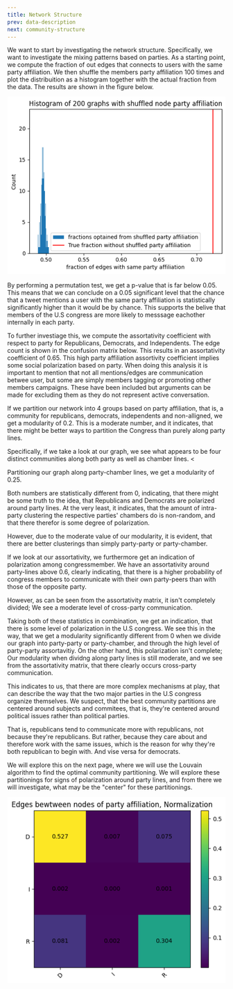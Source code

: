 ```yaml
---
title: Network Structure
prev: data-description
next: community-structure
---
```


<!-- 
Specifically, we start off by investigating the relationship between democrats and republicans to establish, whether our big community (the U.S congress) can in fact be divided into seperate communities based on political affiliation. We do this by looking at the modularity of dividing the users into communities based on political affiliation using the Louvain algorithm. We also look at the assortativity between the different political affiliation. [Network-structure](network-structure)
-->

We want to start by investigating the network structure. Specifically, we want to investigate the mixing patterns based on parties. As a starting point, we compute the fraction of out edges that connects to users with the same party affiliation. We then shuffle the members party affiliation 100 times and plot the distribuition as a histogram together with the actual fraction from the data. The results are shown in the figure below. 

![](/images/histogram-frac-edges-party.png)

<!-- t-test virker  -> implications -->
By performing a permutation test, we get a p-value that is far below 0.05. This means that we can conclude on a 0.05 significant level that the chance that a tweet mentions a user with the same party affiliation is statistically significantly higher than it would be by chance. This supports the belive that members of the U.S congress are more likely to messsage eachother internally in each party.
 
<!-- Vi regner assortativity coefficient with respect to party, det har også implications -->
To further investiage this, we compute the assortativity coefficient with respect to party for Republicans, Democrats, and Independents. The edge count is shown in the confusion matrix below. This results in an assortativity coefficient of 0.65. 
This high party affiliation assortivity coefficient implies some social polarization based on party.
When doing this analysis it is important to mention that not all mentions/edges are communication betwee user, but some are simply members tagging or promoting other members campaigns. These have been included but arguments can be made for excluding them as they do not represent active conversation.

<!-- Vi kigger nu på community party-party wise -->
If we partition our network into 4 groups based on party affiliation, that is, a community for republicans, democrats, independents and non-alligned, we get a modularity of 0.2. This is a moderate number, and it indicates, that there might be better ways to partition the Congress than purely along party lines.

Specifically, if we take a look at our graph, we see what appears to be four distinct communities along both party as well as chamber lines. 
<

Partitioning our graph along party-chamber lines, we get a modularity of 0.25.

Both numbers are statistically different from 0, indicating, that there might be some truth to the idea, that Republicans and Democrats are polarized around party lines. At the very least, it indicates, that the amount of intra-party clustering the respective parties' chambers do is non-random, and that there therefor is some degree of polarization. 

However, due to the moderate value of our modularity, it is evident, that there are better clusterings than simply party-party or party-chamber.

If we look at our assortativity, we furthermore get an indication of polarization among congressmember. We have an assortativity around party-lines above 0.6, clearly indicating, that there is a higher probability of congress members to communicate with their own party-peers than with those of the opposite party.

However, as can be seen from the assortativity matrix, it isn't completely divided; We see a moderate level of cross-party communication. 

Taking both of these statistics in combination, we get an indication, that there is some level of polarization in the U.S congress. We see this in the way, that we get a modularity significantly different from 0 when we divide our graph into party-party or party-chamber, and through the high level of party-party assortavitiy. On the other hand, this polarization isn't complete; Our modularity when dividng along party lines is still moderate, and we see from the assortativity matrix, that there clearly occurs cross-party communication.

This indicates to us, that there are more complex mechanisms at play, that can describe the way that the two major parties in the U.S congress organize themselves. We suspect, that the best community partitions are centered around subjects and commitees, that is, they're centered around political issues rather than political parties.

That is, republicans tend to communicate more with republicans, not because they're republicans. But rather, because they care about and therefore work with the same issues, which is the reason for why they're both republican to begin with. And vise versa for democrats. 

We will explore this on the next page, where we will use the Louvain algorithm to find the optimal community partitioning. We will explore these partitionings for signs of polarization around party lines, and from there we will investigate, what may be the "center" for these partitionings.


 


![](/images/matrixe.png)













<!--- 
Lorem ipsum dolor sit amet, consectetur adipiscing elit. In nulla tellus, tempus sed lobortis quis, venenatis ac ante. Maecenas accumsan augue ultricies metus hendrerit, in ultrices urna fringilla. Suspendisse lobortis egestas magna, sit amet fermentum ligula tincidunt vitae. Suspendisse cursus non dui a vulputate. Cras vestibulum vulputate enim eu placerat. Ut scelerisque semper justo sit amet auctor. Aliquam sit amet iaculis tortor.

> Nulla in justo hendrerit, tincidunt mauris et, porta est. Donec in leo vitae est ultrices dapibus id nec tortor. Maecenas ut ipsum eu nisl cursus facilisis scelerisque eu ex. Aliquam euismod elementum libero, at vehicula ipsum.

Nam commodo lorem quis tortor euismod, ut ultrices orci aliquet. Sed eget dui nec sem ullamcorper convallis id nec ante. Aliquam ultricies a massa quis semper. Donec suscipit augue ut sagittis hendrerit. Aliquam erat volutpat. Proin aliquet maximus nibh, id aliquet justo maximus at. Sed accumsan ante id aliquam pellentesque. Aliquam nec hendrerit quam. Suspendisse maximus eros sollicitudin, accumsan turpis eu, blandit nulla. Nunc lorem elit, molestie at libero gravida, placerat consectetur ante. Sed tincidunt viverra tellus a vehicula.

Lorem ipsum dolor sit amet, consectetur adipiscing elit. Nam blandit lobortis turpis. Praesent porttitor, turpis eu posuere molestie, sem dolor scelerisque sapien, eu aliquet ante felis ac metus. Pellentesque semper ultricies urna. Aenean auctor, turpis ut convallis ultrices, eros tellus bibendum risus, eu varius velit ante et diam. In suscipit lorem orci, eu placerat nibh dignissim ut. Nullam consequat nisl dui, in ornare risus porttitor sed. Integer vitae nibh semper purus ultrices rutrum. Pellentesque non diam ornare, imperdiet elit a, tempus lacus. Suspendisse viverra euismod dapibus.
--->
